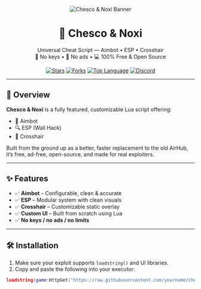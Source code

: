 <!-- Banner -->
<p align="center">
  <img src="[https://your-image-url.com/banner.png](https://imgur.com/a/wJza8E8)" alt="Chesco & Noxi Banner" />
</p>

<h1 align="center">🌌 Chesco & Noxi</h1>
<p align="center">
  Universal Cheat Script — Aimbot • ESP • Crosshair<br>
  🚫 No keys • 🚫 No ads • 💻 100% Free & Open Source
</p>

<p align="center">
  <a href="https://github.com/yourname/chesco-noxi/stargazers"><img src="https://img.shields.io/github/stars/yourname/chesco-noxi?style=flat-square" alt="Stars"></a>
  <a href="https://github.com/yourname/chesco-noxi/forks"><img src="https://img.shields.io/github/forks/yourname/chesco-noxi?style=flat-square" alt="Forks"></a>
  <a href="https://github.com/yourname/chesco-noxi"><img src="https://img.shields.io/github/languages/top/yourname/chesco-noxi?style=flat-square" alt="Top Language"></a>
  <a href="https://discord.com/users/chesco.v1"><img src="https://img.shields.io/badge/discord-@chesco.v1-7289DA?style=flat-square&logo=discord&logoColor=white" alt="Discord"></a>
</p>

---

## 🚀 Overview

**Chesco & Noxi** is a fully featured, customizable Lua script offering:
- 🎯 Aimbot  
- 🔍 ESP (Wall Hack)  
- 🎯 Crosshair  

Built from the ground up as a better, faster replacement to the old AirHub, it’s free, ad-free, open-source, and made for real exploiters.

---

## ✨ Features

- ✅ **Aimbot** – Configurable, clean & accurate
- ✅ **ESP** – Modular system with clean visuals
- ✅ **Crosshair** – Customizable static overlay
- ✅ **Custom UI** – Built from scratch using Lua
- ✅ **No keys / no ads / no limits**

---

## 🛠 Installation

1. Make sure your exploit supports `loadstring()` and UI libraries.
2. Copy and paste the following into your executor:

```lua
loadstring(game:HttpGet("https://raw.githubusercontent.com/yourname/chesco-noxi/main/main.lua"))()
